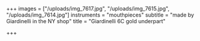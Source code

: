 +++
images = ["/uploads/img_7617.jpg", "/uploads/img_7615.jpg", "/uploads/img_7614.jpg"]
instruments = "mouthpieces"
subtitle = "made by Giardinelli in the NY shop"
title = "Giardinelli 6C gold underpart"

+++
